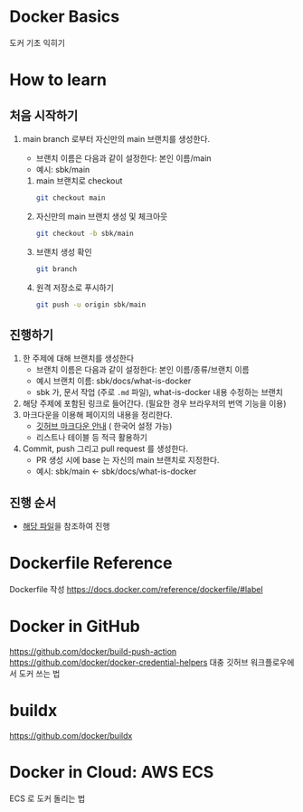 # Docker Basics

도커 기초 익히기

# How to learn

## 처음 시작하기

1. main branch 로부터 자신만의 main 브랜치를 생성한다.
   - 브랜치 이름은 다음과 같이 설정한다: 본인 이름/main
   - 예시: sbk/main

   1. main 브랜치로 checkout
      ```bash
      git checkout main
      ```
   2. 자신만의 main 브랜치 생성 및 체크아웃
      ```bash
      git checkout -b sbk/main
      ```
   3. 브랜치 생성 확인
      ```bash
      git branch
      ```
   4. 원격 저장소로 푸시하기
      ```bash
      git push -u origin sbk/main
      ```

## 진행하기

1. 한 주제에 대해 브랜치를 생성한다
   - 브랜치 이름은 다음과 같이 설정한다: 본인 이름/종류/브랜치 이름
   - 예시 브랜치 이름: sbk/docs/what-is-docker
   - sbk 가, 문서 작업 (주로 `.md` 파일), what-is-docker 내용 수정하는 브랜치
2. 해당 주제에 포함된 링크로 들어간다. (필요한 경우 브라우저의 번역 기능을 이용)
3. 마크다운을 이용해 페이지의 내용을 정리한다.
    - [깃허브 마크다운 안내](https://docs.github.com/ko/get-started/writing-on-github/getting-started-with-writing-and-formatting-on-github/basic-writing-and-formatting-syntax) (
      한국어 설정 가능)
    - 리스트나 테이블 등 적극 활용하기
4. Commit, push 그리고 pull request 를 생성한다.
   - PR 생성 시에 base 는 자신의 main 브랜치로 지정한다.
   - 예시: sbk/main <- sbk/docs/what-is-docker

## 진행 순서

- [해당 파일](./learnings/README.md)을 참조하여 진행

# Dockerfile Reference

Dockerfile 작성
https://docs.docker.com/reference/dockerfile/#label

# Docker in GitHub

https://github.com/docker/build-push-action
https://github.com/docker/docker-credential-helpers
대충 깃허브 워크플로우에서 도커 쓰는 법

# buildx

https://github.com/docker/buildx

# Docker in Cloud: AWS ECS

ECS 로 도커 돌리는 법